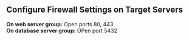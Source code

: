 ## Configure Firewall Settings on Target Servers <br>

**On web server group:** Open ports 80, 443 <br>
**On database server group:** OPen port 5432 
